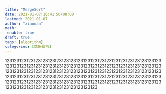 ```yaml
---
title: "MergeSort"
date: 2021-01-07T16:41:56+08:00
lastmod: 2021-01-07
author: "xiaonan"
math:
 enable: true
draft: true
tags: [algorithm]
categories: [数据结构]
---
```


123123123123123123123123123123123123123123123123123123123123123123123123123123123123123123123123123123123123123123123123123123123123123123123123123123123123123123123123123123123123123123123123123123123123123123123123123123123123123123123123123123123123123123123123123123123123123123123123123123123123123123123123123123123123123123123123123123123123123123123123123123123

